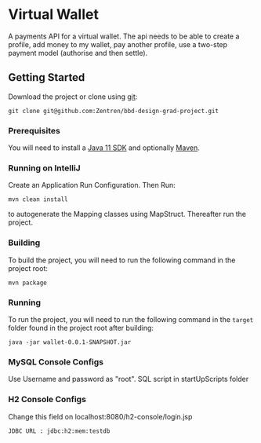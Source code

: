 # Virtual Wallet

A payments API for a virtual wallet. The api needs to be able to create a profile,
add money to my wallet, pay another profile, use a two-step payment model (authorise
and then settle).

## Getting Started

Download the project or clone using [git](https://git-scm.com/downloads):

```shell
git clone git@github.com:Zentren/bbd-design-grad-project.git
```

### Prerequisites

You will need to install a [Java 11 SDK](https://adoptopenjdk.net/) and optionally
[Maven](https://maven.apache.org/download.cgi).

### Running on IntelliJ
Create an Application Run Configuration.
Then Run:
```shell
mvn clean install
```
to autogenerate the Mapping classes using MapStruct. Thereafter run the project.

### Building

To build the project, you will need to run the following command in the project
root:

```shell
mvn package
```

### Running

To run the project, you will need to run the following command in the `target` folder
found in the project root after building:

```shell
java -jar wallet-0.0.1-SNAPSHOT.jar
```
### MySQL Console Configs

Use Username and password as "root".
SQL script in startUpScripts folder

### H2 Console Configs

Change this field on localhost:8080/h2-console/login.jsp
```
JDBC URL : jdbc:h2:mem:testdb
```
